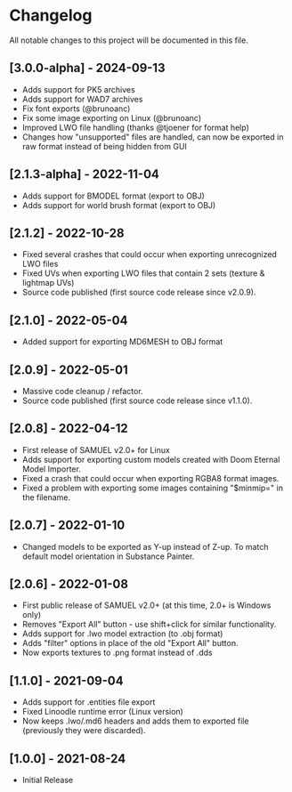 # Changelog
All notable changes to this project will be documented in this file.

## [3.0.0-alpha] - 2024-09-13
- Adds support for PK5 archives
- Adds support for WAD7 archives
- Fix font exports (@brunoanc)
- Fix some image exporting on Linux (@brunoanc)
- Improved LWO file handling (thanks @tjoener for format help)
- Changes how "unsupported" files are handled, can now be exported in raw format instead of being hidden from GUI

## [2.1.3-alpha] - 2022-11-04
- Adds support for BMODEL format (export to OBJ)
- Adds support for world brush format (export to OBJ)

## [2.1.2] - 2022-10-28
- Fixed several crashes that could occur when exporting unrecognized LWO files
- Fixed UVs when exporting LWO files that contain 2 sets (texture & lightmap UVs)
- Source code published (first source code release since v2.0.9).

## [2.1.0] - 2022-05-04
- Added support for exporting MD6MESH to OBJ format

## [2.0.9] - 2022-05-01

- Massive code cleanup / refactor.
- Source code published (first source code release since v1.1.0).

## [2.0.8] - 2022-04-12

- First release of SAMUEL v2.0+ for Linux
- Adds support for exporting custom models created with Doom Eternal Model Importer.
- Fixed a crash that could occur when exporting RGBA8 format images.
- Fixed a problem with exporting some images containing "$minmip=" in the filename.

## [2.0.7] - 2022-01-10

- Changed models to be exported as Y-up instead of Z-up. To match default model orientation in Substance Painter.

## [2.0.6] - 2022-01-08

- First public release of SAMUEL v2.0+ (at this time, 2.0+ is Windows only)
- Removes "Export All" button - use shift+click for similar functionality.
- Adds support for .lwo model extraction (to .obj format)
- Adds "filter" options in place of the old "Export All" button.
- Now exports textures to .png format instead of .dds

## [1.1.0] - 2021-09-04

- Adds support for .entities file export
- Fixed Linoodle runtime error (Linux version)
- Now keeps .lwo/.md6 headers and adds them to exported file (previously they were discarded).

## [1.0.0] - 2021-08-24

- Initial Release
